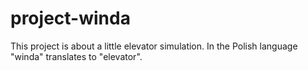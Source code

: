 # project-winda
This project is about a little elevator simulation. In the Polish language "winda" translates to "elevator".
